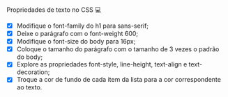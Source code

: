 Propriedades de texto no CSS 💻

- [x] Modifique o font-family do h1 para sans-serif;
- [x] Deixe o parágrafo com o font-weight 600;
- [x] Modifique o font-size do body para 16px;
- [x] Coloque o tamanho do parágrafo com o tamanho de 3 vezes o padrão do body;
- [x] Explore as propriedades font-style, line-height, text-align e text-decoration;
- [x] Troque a cor de fundo de cada item da lista para a cor correspondente ao texto.